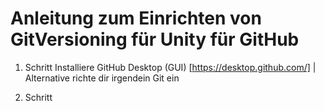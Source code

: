 # Anleitung zum Einrichten von GitVersioning für Unity für GitHub

1. Schritt 
  Installiere GitHub Desktop (GUI) [https://desktop.github.com/] | 
  Alternative richte dir irgendein Git ein
 
2. Schritt
